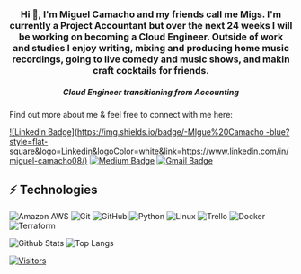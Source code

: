 ###

<h3 align="center">Hi 👋, I'm Miguel Camacho and my friends call me Migs. I'm currently a Project Accountant but over the next 24 weeks I will be working on becoming a Cloud Engineer. Outside of work and studies I enjoy writing, mixing and producing home music recordings, going to live comedy and music shows, and makin craft cocktails for friends.</h3>
<h5 align="center">Cloud Engineer transitioning from Accounting</h5>


Find out more about me & feel free to connect with me here:

[![Linkedin Badge](https://img.shields.io/badge/-MIgue%20Camacho -blue?style=flat-square&logo=Linkedin&logoColor=white&link=https://www.linkedin.com/in/miguel-camacho08/)](https://www.linkedin.com/in/miguel-camacho08/)
[![Medium Badge](https://img.shields.io/badge/Miguel%20Camacho-12100E?style=flat-square&logo=medium&logoColor=white&link=https://medium.com/@miguel-camacho)](https://medium.com/@miguel-camacho)
[![Gmail Badge](https://img.shields.io/badge/-nonickyno@gmail.com-c14438?style=flat-square&logo=Gmail&logoColor=white&link=mailto:nonickyno@gail.com)](mailto:nonickyno@gmail.com)



## ⚡ Technologies


![Amazon AWS](https://img.shields.io/badge/Amazon%20AWS-232F3E?style=flat-square&logo=amazon-aws)
![Git](https://img.shields.io/badge/-Git-black?style=flat-square&logo=git)
![GitHub](https://img.shields.io/badge/-GitHub-181717?style=flat-square&logo=github)
![Python](https://img.shields.io/badge/-Python-black?style=flat-square&logo=Python)
![Linux](https://img.shields.io/badge/Linux-FCC624?style=flat-square&logo=linux&logoColor=black)
![Trello](https://img.shields.io/badge/Trello-%23026AA7.svg?style=flat-square&logo=Trello&logoColor=white)
![Docker](https://img.shields.io/badge/docker-%230db7ed.svg?style=for-the-badge&logo=docker&logoColor=white)
![Terraform](https://img.shields.io/badge/terraform-%235835CC.svg?style=for-the-badge&logo=terraform&logoColor=white)



![Github Stats](https://github-readme-stats.vercel.app/api?username=migslfc&count_private=true&show_icons=true&include_all_commits=true)
![Top Langs](https://github-readme-stats.vercel.app/api/top-langs/?username=migslfc&hide=TeX&layout=compact)


[![Visitors](https://api.visitorbadge.io/api/visitors?path=<migslfc>%2Fmigslfc&label=VISITORS&countColor=%23263759)](https://visitorbadge.io/status?path=migslfc%2Fmigslfc)

